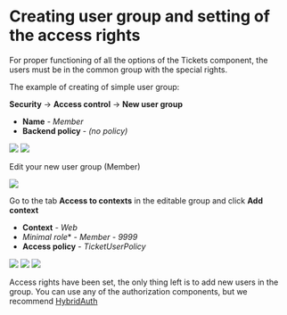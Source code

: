 # Creating user group and setting of the access rights

For proper functioning of all the options of the Tickets component, the users must be in the common group with the special rights.

The example of creating of simple user group:

**Security** -> **Access control** -> **New user group**

- **Name** - *Member*
- **Backend policy** - *(no policy)*

[![](https://file.modx.pro/files/e/f/a/efae3aecf547d5505227980eeecc823as.jpg)](https://file.modx.pro/files/e/f/a/efae3aecf547d5505227980eeecc823a.png)
[![](https://file.modx.pro/files/b/f/8/bf8ec5dfbb088d67dd6ccd287b060c47s.jpg)](https://file.modx.pro/files/b/f/8/bf8ec5dfbb088d67dd6ccd287b060c47.png)

Edit your new user group (Member)

[![](https://file.modx.pro/files/d/c/b/dcbda0ccbe5e89866564ed627ca8f566s.jpg)](https://file.modx.pro/files/d/c/b/dcbda0ccbe5e89866564ed627ca8f566.png)

Go to the tab **Access to contexts** in the editable group and click **Add context**

- **Context** - *Web*
- *Minimal role** - *Member - 9999*
- **Access policy** - *TicketUserPolicy*

[![](https://file.modx.pro/files/6/d/f/6df88b9651f4131640e2626a27d5eac8s.jpg)](https://file.modx.pro/files/6/d/f/6df88b9651f4131640e2626a27d5eac8.png)
[![](https://file.modx.pro/files/3/a/c/3ac5cdc2de1cdc06828336a4fe5b9330s.jpg)](https://file.modx.pro/files/3/a/c/3ac5cdc2de1cdc06828336a4fe5b9330.png)
[![](https://file.modx.pro/files/4/c/1/4c19746ecf47a8cd9784cd3b42f1371fs.jpg)](https://file.modx.pro/files/4/c/1/4c19746ecf47a8cd9784cd3b42f1371f.png)

Access rights have been set, the only thing left is to add new users in the group. You can use any of the authorization components, but we recommend [HybridAuth][1]

[1]: /en/components/hybridauth/snippets/hybridauth
